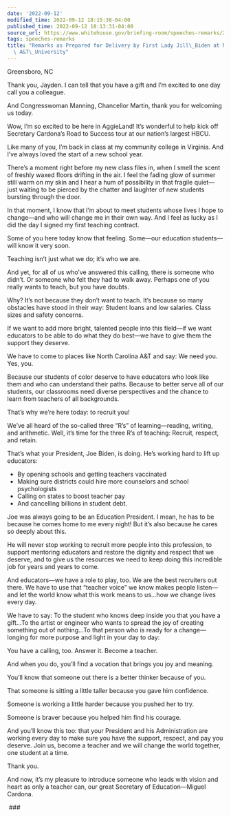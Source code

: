 ```yaml
---
date: '2022-09-12'
modified_time: 2022-09-12 18:15:38-04:00
published_time: 2022-09-12 18:13:31-04:00
source_url: https://www.whitehouse.gov/briefing-room/speeches-remarks/2022/09/12/remarks-as-prepared-for-delivery-by-first-lady-jill-biden-at-north-carolina-at-university/
tags: speeches-remarks
title: "Remarks as Prepared for Delivery by First Lady Jill\_Biden at North Carolina\
  \ A&T\_University"
---
```

 
Greensboro, NC

Thank you, Jayden. I can tell that you have a gift and I’m excited to
one day call you a colleague.   
  
And Congresswoman Manning, Chancellor Martin, thank you for welcoming us
today.  
  
Wow, I’m so excited to be here in AggieLand! It’s wonderful to help kick
off Secretary Cardona’s Road to Success tour at our nation’s largest
HBCU.  
  
Like many of you, I’m back in class at my community college in Virginia.
And I’ve always loved the start of a new school year.  
  
There’s a moment right before my new class files in, when I smell the
scent of freshly waxed floors drifting in the air. I feel the fading
glow of summer still warm on my skin and I hear a hum of possibility in
that fragile quiet—just waiting to be pierced by the chatter and
laughter of new students bursting through the door.  
  
In that moment, I know that I’m about to meet students whose lives I
hope to change—and who will change me in their own way. And I feel as
lucky as I did the day I signed my first teaching contract.  
  
Some of you here today know that feeling. Some—our education
students—will know it very soon.  
  
Teaching isn’t just what we do; it’s who we are.  
  
And yet, for all of us who’ve answered this calling, there is someone
who didn’t. Or someone who felt they had to walk away. Perhaps one of
you really wants to teach, but you have doubts.  
  
Why? It’s not because they don’t want to teach. It’s because so many
obstacles have stood in their way: Student loans and low salaries. Class
sizes and safety concerns.  
  
If we want to add more bright, talented people into this field—if we
want educators to be able to do what they do best—we have to give them
the support they deserve.  
  
We have to come to places like North Carolina A&T and say: We need you.
Yes, you.  
  
Because our students of color deserve to have educators who look like
them and who can understand their paths. Because to better serve all of
our students, our classrooms need diverse perspectives and the chance to
learn from teachers of all backgrounds.  
  
That’s why we’re here today: to recruit you!  
  
We’ve all heard of the so-called three “R’s” of learning—reading,
writing, and arithmetic. Well, it’s time for the three R’s of teaching:
Recruit, respect, and retain.  
  
That’s what your President, Joe Biden, is doing. He’s working hard to
lift up educators:

-   By opening schools and getting teachers vaccinated
-   Making sure districts could hire more counselors and school
    psychologists
-   Calling on states to boost teacher pay
-   And cancelling billions in student debt.

Joe was always going to be an Education President. I mean, he has to be
because he comes home to me every night! But it’s also because he cares
so deeply about this.  
  
He will never stop working to recruit more people into this profession,
to support mentoring educators and restore the dignity and respect that
we deserve, and to give us the resources we need to keep doing this
incredible job for years and years to come.   
  
And educators—we have a role to play, too. We are the best recruiters
out there. We have to use that “teacher voice” we know makes people
listen—and let the world know what this work means to us…how we change
lives every day.   
  
We have to say: To the student who knows deep inside you that you have a
gift…To the artist or engineer who wants to spread the joy of creating
something out of nothing…To that person who is ready for a
change—longing for more purpose and light in your day to day:  
  
You have a calling, too. Answer it. Become a teacher.  
  
And when you do, you’ll find a vocation that brings you joy and
meaning.  
  
You’ll know that someone out there is a better thinker because of you.  
  
That someone is sitting a little taller because you gave him
confidence.  
  
Someone is working a little harder because you pushed her to try.  
  
Someone is braver because you helped him find his courage.  
  
And you’ll know this too: that your President and his Administration are
working every day to make sure you have the support, respect, and pay
you deserve. Join us, become a teacher and we will change the world
together, one student at a time.  
  
Thank you.  
  
And now, it’s my pleasure to introduce someone who leads with vision and
heart as only a teacher can, our great Secretary of Education—Miguel
Cardona.

 ###
